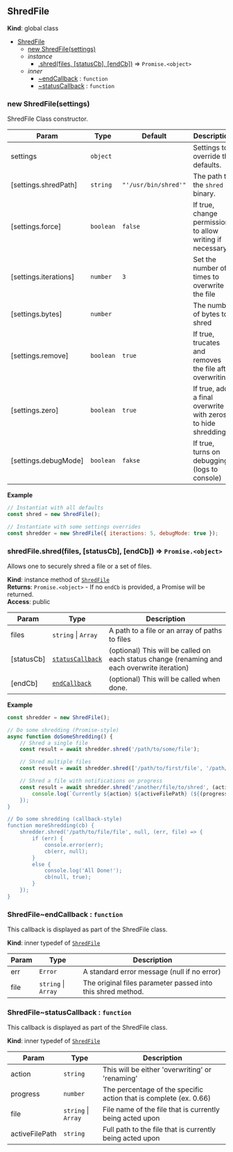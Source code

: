 <a name="ShredFile"></a>

## ShredFile
**Kind**: global class  

* [ShredFile](#ShredFile)
    * [new ShredFile(settings)](#new_ShredFile_new)
    * _instance_
        * [.shred(files, [statusCb], [endCb])](#ShredFile+shred) ⇒ <code>Promise.&lt;object&gt;</code>
    * _inner_
        * [~endCallback](#ShredFile..endCallback) : <code>function</code>
        * [~statusCallback](#ShredFile..statusCallback) : <code>function</code>

<a name="new_ShredFile_new"></a>

### new ShredFile(settings)

ShredFile Class constructor.


| Param | Type | Default | Description |
| --- | --- | --- | --- |
| settings | <code>object</code> |  | Settings to override the defaults. |
| [settings.shredPath] | <code>string</code> | <code>&quot;&#x27;/usr/bin/shred&#x27;&quot;</code> | The path to the `shred` binary. |
| [settings.force] | <code>boolean</code> | <code>false</code> | If true, change permissions to allow writing if necessary |
| [settings.iterations] | <code>number</code> | <code>3</code> | Set the number of times to overwrite the file |
| [settings.bytes] | <code>number</code> | <code></code> | The number of bytes to shred |
| [settings.remove] | <code>boolean</code> | <code>true</code> | If true, trucates and removes the file after overwriting |
| [settings.zero] | <code>boolean</code> | <code>true</code> | If true, add a final overwrite with zeros to hide shredding |
| [settings.debugMode] | <code>boolean</code> | <code>fakse</code> | If true, turns on debugging (logs to console) |

**Example**  
```js
// Instantiat with all defaults
const shred = new ShredFile();

// Instantiate with some settings overrides
const shredder = new ShredFile({ iteractions: 5, debugMode: true });
```
<a name="ShredFile+shred"></a>

### shredFile.shred(files, [statusCb], [endCb]) ⇒ <code>Promise.&lt;object&gt;</code>
Allows one to securely shred a file or a set of files.

**Kind**: instance method of [<code>ShredFile</code>](#ShredFile)  
**Returns**: <code>Promise.&lt;object&gt;</code> - If no `endCb` is provided, a Promise will be returned.  
**Access**: public  

| Param | Type | Description |
| --- | --- | --- |
| files | <code>string</code> \| <code>Array</code> | A path to a file or an array of paths to files |
| [statusCb] | [<code>statusCallback</code>](#ShredFile..statusCallback) | (optional) This will be called on each status change (renaming and each overwrite iteration) |
| [endCb] | [<code>endCallback</code>](#ShredFile..endCallback) | (optional) This will be called when done. |

**Example**  
```js
const shredder = new ShredFile();

// Do some shredding (Promise-style)
async function doSomeShredding() {
    // Shred a single file
    const result = await shredder.shred('/path/to/some/file');

    // Shred multiple files
    const result = await shredder.shred(['/path/to/first/file', '/path/to/second/file']);

    // Shred a file with notifications on progress
    const result = await shredder.shred('/another/file/to/shred', (action, progress, file, activeFilePath) => {
        console.log(`Currently ${action} ${activeFilePath} (${(progress * 100).floor()}%));
    });
}

// Do some shredding (callback-style)
function moreShredding(cb) {
    shredder.shred('/path/to/file/file', null, (err, file) => {
        if (err) {
            console.error(err);
            cb(err, null);
        }
        else {
            console.log('All Done!');
            cb(null, true);
        }
    });
}
```
<a name="ShredFile..endCallback"></a>

### ShredFile~endCallback : <code>function</code>
This callback is displayed as part of the ShredFile class.

**Kind**: inner typedef of [<code>ShredFile</code>](#ShredFile)  

| Param | Type | Description |
| --- | --- | --- |
| err | <code>Error</code> | A standard error message (null if no error) |
| file | <code>string</code> \| <code>Array</code> | The original files parameter passed into this shred method. |

<a name="ShredFile..statusCallback"></a>

### ShredFile~statusCallback : <code>function</code>
This callback is displayed as part of the ShredFile class.

**Kind**: inner typedef of [<code>ShredFile</code>](#ShredFile)  

| Param | Type | Description |
| --- | --- | --- |
| action | <code>string</code> | This will be either 'overwriting' or 'renaming' |
| progress | <code>number</code> | The percentage of the specific action that is complete (ex. 0.66) |
| file | <code>string</code> \| <code>Array</code> | File name of the file that is currently being acted upon |
| activeFilePath | <code>string</code> | Full path to the file that is currently being acted upon |

